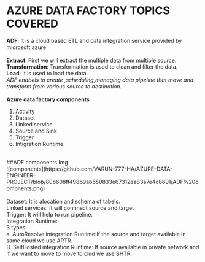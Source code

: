 # AZURE DATA FACTORY TOPICS COVERED
**ADF**:   It is a cloud based ETL and data integration service provided by microsoft azure
<br>
<br>
**Extract**:  First we will extract the multiple data from multiple source.
<br>
**Transformation**: Transformation is used to clean and filter the data.
<br>
**Load**: It is used to load the data.
<br>
*ADF enabels to create ,scheduling,managing data pipeline that move and transform from various source to destination.*
<br>
<br>
**Azure data factory components**
1. Activity <br>
2. Dataset <br>
3. Linked service <br>
4. Source and Sink <br>
5. Trigger <br>
6. Intigration Runtime.
<br>
##ADF components Img<br>
![components](https://github.com/VARUN-777-HA/AZURE-DATA-ENGINEER-PROJECT/blob/80b608ff498b9ab650833e67312ea83a7e4c8691/ADF%20compnents.png)
<br>
<BR>
Dataset: It is alocation and schema of tabels.<BR>
Linked services: It will connnect source and target<BR>
Trigger: It will help to run pipeline.<BR>
Integration Runtime:<br>
3 types<BR>
   a. AutoResolve integration Runtime:If the source and target available in same cloud we use ARTR.<BR>
   B. SeltHosted integration Runtime: If source available in private network and if we want to move to move to clud we use SHTR.







